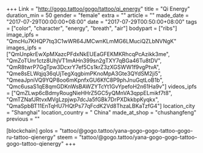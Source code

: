 +++
Link = "http://gogo.tattoo/gogo/tattoo/qi_energy"
title = "Qi Energy"
duration_min = 50
gender = "female"
extra = ""
article = ""
made_date = "2017-07-29T00:00:00+08:00"
date = "2017-07-29T00:50:00+08:00"
tags = ["color", "character", "energy", "breath", "air"]
bodypart = ["ribs"]
image_ipfs = "QmcHu7KHQP7tq3C1wWR64JMCwnKLmMG6LMuciQZLbNVNgK"
images_ipfs = ["QmUnpkrEwXpMXazcPFdxNkEUEaGFEKMKRhcqPcAzikk3me", "QmZoTUnr1ctz8UhjVT1mAHn399sn2gTXY7qBGa46Tu8tDV",
"QmR8twrP7GgTpw3DcxrY7ef5Cs1krZ3zXGSWW1f9vgPtvA",
"Qme8sELWqjq36qUjTegXqgbimPKnoMpA3Gte3QYdSM2ji5",
"QmeaJpniVQ9YQP8oo6mKpnfxGU6KfC8P9phJnuGqtLoB1b",
"Qmc6usaS1qE8qmGDKnWsBAWZYTcYt1GvYpefoH2n61Ha9v"]
videos_ipfs = ["QmZLwp6cBdmyRougNieHHrZ5GC5yQMnVA3qppELmikf7t8",
"QmTZNafJRtvxMVgLzpjwp7dcJa5fGBk7DrPXDkkbpKyqkx",
"QmaSpbBT11EnTqHU7HQtPs77qFcdK2Vd8ThzaLBKaTzfG4"]
location_city = "Shanghai"
location_country = " China"
made_at_shop = "chushangfeng"
previous = ""

[blockchain]
golos = "tattoo/@gogo.tattoo/yana-gogo-gogo-tattoo-gogo-ru-tattoo-qienergy"
steem = "tattoo/@gogo.tattoo/yana-gogo-gogo-tattoo-gogo-tattoo-qienergy"
+++
